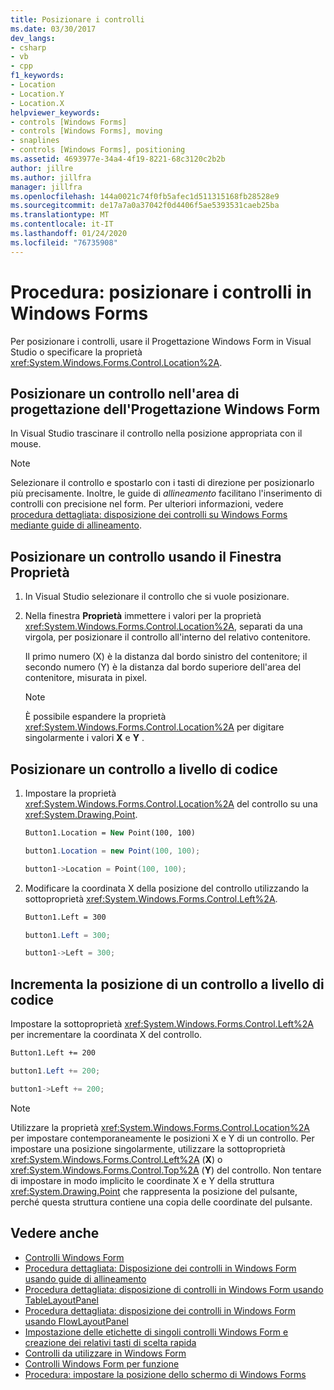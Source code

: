 ```yaml
---
title: Posizionare i controlli
ms.date: 03/30/2017
dev_langs:
- csharp
- vb
- cpp
f1_keywords:
- Location
- Location.Y
- Location.X
helpviewer_keywords:
- controls [Windows Forms]
- controls [Windows Forms], moving
- snaplines
- controls [Windows Forms], positioning
ms.assetid: 4693977e-34a4-4f19-8221-68c3120c2b2b
author: jillre
ms.author: jillfra
manager: jillfra
ms.openlocfilehash: 144a0021c74f0fb5afec1d511315168fb28528e9
ms.sourcegitcommit: de17a7a0a37042f0d4406f5ae5393531caeb25ba
ms.translationtype: MT
ms.contentlocale: it-IT
ms.lasthandoff: 01/24/2020
ms.locfileid: "76735908"
---
```

# <a name="how-to-position-controls-on-windows-forms"></a>Procedura: posizionare i controlli in Windows Forms

Per posizionare i controlli, usare il Progettazione Windows Form in Visual Studio o specificare la proprietà <xref:System.Windows.Forms.Control.Location%2A>.

## <a name="position-a-control-on-the-design-surface-of-the-windows-forms-designer"></a>Posizionare un controllo nell'area di progettazione dell'Progettazione Windows Form

In Visual Studio trascinare il controllo nella posizione appropriata con il mouse.

> [!NOTE]
> Selezionare il controllo e spostarlo con i tasti di direzione per posizionarlo più precisamente. Inoltre, le guide di *allineamento* facilitano l'inserimento di controlli con precisione nel form. Per ulteriori informazioni, vedere [procedura dettagliata: disposizione dei controlli su Windows Forms mediante guide di allineamento](walkthrough-arranging-controls-on-windows-forms-using-snaplines.md).

## <a name="position-a-control-using-the-properties-window"></a>Posizionare un controllo usando il Finestra Proprietà

1. In Visual Studio selezionare il controllo che si vuole posizionare.

2. Nella finestra **Proprietà** immettere i valori per la proprietà <xref:System.Windows.Forms.Control.Location%2A>, separati da una virgola, per posizionare il controllo all'interno del relativo contenitore.

   Il primo numero (X) è la distanza dal bordo sinistro del contenitore; il secondo numero (Y) è la distanza dal bordo superiore dell'area del contenitore, misurata in pixel.

   > [!NOTE]
   > È possibile espandere la proprietà <xref:System.Windows.Forms.Control.Location%2A> per digitare singolarmente i valori **X** e **Y** .

## <a name="position-a-control-programmatically"></a>Posizionare un controllo a livello di codice

1. Impostare la proprietà <xref:System.Windows.Forms.Control.Location%2A> del controllo su una <xref:System.Drawing.Point>.

    ```vb
    Button1.Location = New Point(100, 100)
    ```

    ```csharp
    button1.Location = new Point(100, 100);
    ```

    ```cpp
    button1->Location = Point(100, 100);
    ```

2. Modificare la coordinata X della posizione del controllo utilizzando la sottoproprietà <xref:System.Windows.Forms.Control.Left%2A>.

    ```vb
    Button1.Left = 300
    ```

    ```csharp
    button1.Left = 300;
    ```

    ```cpp
    button1->Left = 300;
    ```

## <a name="increment-a-controls-location-programmatically"></a>Incrementa la posizione di un controllo a livello di codice

Impostare la sottoproprietà <xref:System.Windows.Forms.Control.Left%2A> per incrementare la coordinata X del controllo.

```vb
Button1.Left += 200
```

```csharp
button1.Left += 200;
```

```cpp
button1->Left += 200;
```

> [!NOTE]
> Utilizzare la proprietà <xref:System.Windows.Forms.Control.Location%2A> per impostare contemporaneamente le posizioni X e Y di un controllo. Per impostare una posizione singolarmente, utilizzare la sottoproprietà <xref:System.Windows.Forms.Control.Left%2A> (**X**) o <xref:System.Windows.Forms.Control.Top%2A> (**Y**) del controllo. Non tentare di impostare in modo implicito le coordinate X e Y della struttura <xref:System.Drawing.Point> che rappresenta la posizione del pulsante, perché questa struttura contiene una copia delle coordinate del pulsante.

## <a name="see-also"></a>Vedere anche

- [Controlli Windows Form](index.md)
- [Procedura dettagliata: Disposizione dei controlli in Windows Form usando guide di allineamento](walkthrough-arranging-controls-on-windows-forms-using-snaplines.md)
- [Procedura dettagliata: disposizione di controlli in Windows Form usando TableLayoutPanel](walkthrough-arranging-controls-on-windows-forms-using-a-tablelayoutpanel.md)
- [Procedura dettagliata: disposizione dei controlli in Windows Form usando FlowLayoutPanel](walkthrough-arranging-controls-on-windows-forms-using-a-flowlayoutpanel.md)
- [Impostazione delle etichette di singoli controlli Windows Form e creazione dei relativi tasti di scelta rapida](labeling-individual-windows-forms-controls-and-providing-shortcuts-to-them.md)
- [Controlli da utilizzare in Windows Form](controls-to-use-on-windows-forms.md)
- [Controlli Windows Form per funzione](windows-forms-controls-by-function.md)
- [Procedura: impostare la posizione dello schermo di Windows Forms](https://docs.microsoft.com/previous-versions/visualstudio/visual-studio-2010/52aha046(v=vs.100))

